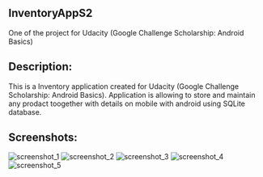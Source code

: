 ## InventoryAppS2
One of the project for Udacity (Google Challenge Scholarship: Android Basics)

## Description:
This is a Inventory application created for Udacity (Google Challenge Scholarship: Android Basics).
Application is allowing to store and maintain any prodact toogether with details on mobile with android using SQLite database.

## Screenshots:
![screenshot_1](https://user-images.githubusercontent.com/34196498/50044657-1ab27a00-0087-11e9-9387-05812b617a7a.png)
![screenshot_2](https://user-images.githubusercontent.com/34196498/50044658-1ab27a00-0087-11e9-8b83-b01d9e626600.png)
![screenshot_3](https://user-images.githubusercontent.com/34196498/50044659-1ab27a00-0087-11e9-8850-7bcc496f8ad5.png)
![screenshot_4](https://user-images.githubusercontent.com/34196498/50044660-1ab27a00-0087-11e9-9177-770f0f264e99.png)
![screenshot_5](https://user-images.githubusercontent.com/34196498/50044661-1ab27a00-0087-11e9-9f22-d944dc86d978.png)
